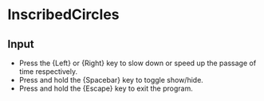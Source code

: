 # InscribedCircles

## Input
- Press the {Left} or {Right} key to slow down or speed up the passage of time respectively.
- Press and hold the {Spacebar} key to toggle show/hide.
- Press and hold the {Escape} key to exit the program.
